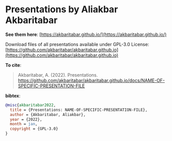 # Presentations by Aliakbar Akbaritabar 

**See them here**: [https://akbaritabar.github.io/](https://akbaritabar.github.io/)

Download files of all presentations available under GPL-3.0 License: [https://github.com/akbaritabar/akbaritabar.github.io](https://github.com/akbaritabar/akbaritabar.github.io) 

**To cite**:

> Akbaritabar, A. (2022). Presentations. https://github.com/akbaritabar/akbaritabar.github.io/docs/NAME-OF-SPECIFIC-PRESENTATION-FILE

**bibtex**:

```bibtex
@misc{akbaritabar2022,
  title = {Presentations: NAME-OF-SPECIFIC-PRESENTATION-FILE},
  author = {Akbaritabar, Aliakbar},
  year = {2022},
  month = jan,
  copyright = {GPL-3.0}
}
```
